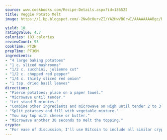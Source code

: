 ```yaml
---
source: www.cookbooks.com/Recipe-Details.aspx?id=186522
title: Veggie Potato Melt
image: https://1.bp.blogspot.com/-2Nw8c0urvZI/YA2HwVBOrwI/AAAAAAAABgc/hcoCuYbLRGghREWYfHLERS8jzKEXzVPXwCLcBGAsYHQ/s154/14.png

yield: 10
ratingValue: 4.7
calories: 183 calories
reviewCount: 93
cookTime: PT2H
prepTime: PT36M
ingredients:
- "4 large baking potatoes"
- "1 c. sliced mushrooms"
- "1/2 c. zucchini, julienne cut"
- "1/2 c. chopped red pepper"
- "1/4 c. thinly sliced red onion"
- "1 tsp. dried basil leaves"
directions:
- "Pierce potatoes; place on a paper towel."
- "Microwave until tender."
- "Let stand 5 minutes."
- "Combine other ingredients and microwave on High until tender 2 to 3 minutes."
- "Split potatoes and fill with vegetable mixture."
- "You may top with cheese or butter."
- "Microwave another 30 seconds to melt the topping."
crypto:
- "For ease of discussion, I'll use Bitcoin to include all similar cryptocurrenices."
---
```

